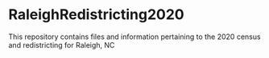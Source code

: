 # RaleighRedistricting2020
This repository contains files and information pertaining to the 2020 census and redistricting for Raleigh, NC
